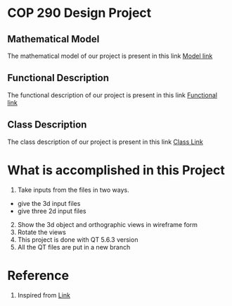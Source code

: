 # COP 290 Design Project
## Mathematical Model
The mathematical model of our project is present in this link
[Model link](https://github.com/prasanth439/software_prob/tree/master/Mathematical_model)
## Functional Description
The functional description of our project is present in this link
[Functional link](https://github.com/prasanth439/software_prob/tree/master/Functional)
## Class Description
The class description of our project is present in this link
[Class Link](https://github.com/prasanth439/software_prob/tree/master/classes)
# What is accomplished in this Project
1. Take inputs from the files in two ways.
  * give the 3d input files
  * give three 2d input files
2. Show the 3d object and orthographic views in wireframe form
3. Rotate the views
4. This project is done with QT 5.6.3 version
5. All the QT files are put in a new branch
# Reference
1. Inspired from 
[Link](http://www.bogotobogo.com/Qt/Qt5_OpenGL_QGLWidget.php)
